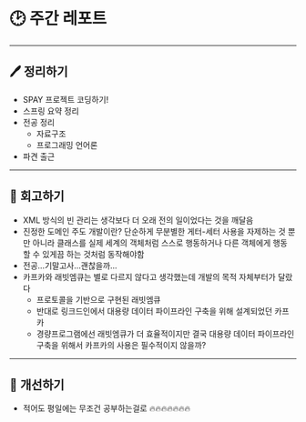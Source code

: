 # 🕑 주간 레포트

---

## 🖊 정리하기

- SPAY 프로젝트 코딩하기!
- 스프링 요약 정리
- 전공 정리
    - 자료구조
    - 프로그래밍 언어론
- 파견 출근

---

## 💭 회고하기

- XML 방식의 빈 관리는 생각보다 더 오래 전의 일이었다는 것을 깨달음
- 진정한 도메인 주도 개발이란? 단순하게 무분별한 게터-세터 사용을 자제하는 것 뿐만 아니라 클래스를 실제 세계의 객체처럼 스스로 행동하거나 다른 객체에게 행동 할 수 있게끔  하는 것처럼 동작해야함
- 전공...기말고사...괜찮을까...
- 카프카와 래빗엠큐는 별로 다르지 않다고 생각했는데 개발의 목적 자체부터가 달랐다
    - 프로토콜을 기반으로 구현된 래빗엠큐
    - 반대로 링크드인에서 대용량 데이터 파이프라인 구축을 위해 설계되었던 카프카
    - 경량프로그램에선 래빗엠큐가 더 효율적이지만 결국 대용량 데이터 파이프라인 구축을 위해서 카프카의 사용은 필수적이지 않을까?

---

## 🥊 개선하기

- 적어도 평일에는 무조건 공부하는걸로 🔥🔥🔥🔥🔥🔥🔥